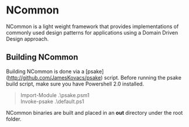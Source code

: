 # NCommon
NCommon is a light weight framework that provides implementations of commonly used design patterns for applications using a Domain Driven Design approach. 

## Building NCommon
Building NCommon is done via a [psake] (http://github.com/JamesKovacs/psake) script. Before running the psake build script, make sure you have Powershell 2.0 installed. 

> Import-Module .\psake.psm1  
> Invoke-psake .\default.ps1  

NCommon binaries are built and placed in an **out** directory under the root folder. 

